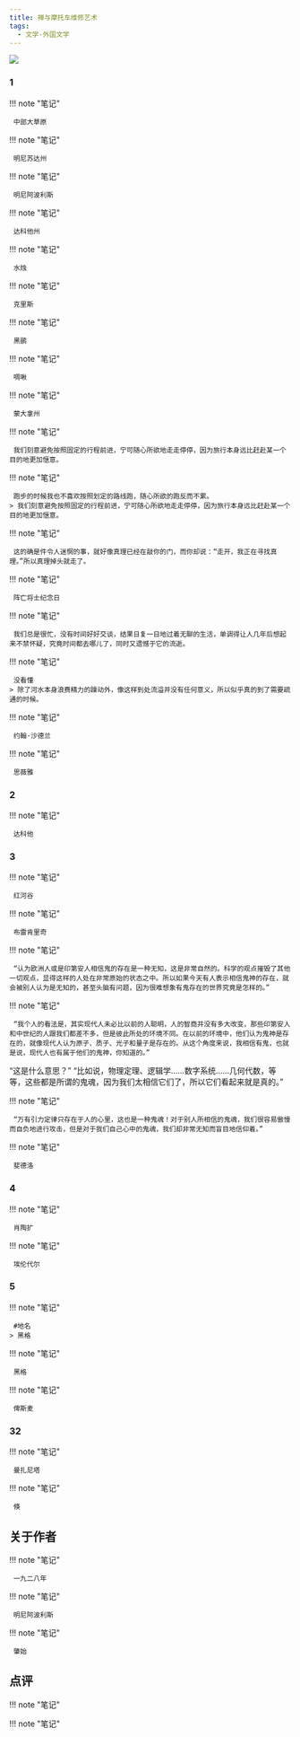 ```yaml
---
title: 禅与摩托车维修艺术
tags:
  - 文学-外国文学
---
```


![](https://cdn.weread.qq.com/weread/cover/1/yuewen_33810356/t7_yuewen_338103561689835422.jpg)


### 1




!!! note "笔记"

	 中部大草原 


!!! note "笔记"

	 明尼苏达州 


!!! note "笔记"

	 明尼阿波利斯 


!!! note "笔记"

	 达科他州 


!!! note "笔记"

	 水烛 


!!! note "笔记"

	 克里斯 


!!! note "笔记"

	 黑鹂 


!!! note "笔记"

	 啁啾 


!!! note "笔记"

	 蒙大拿州 


!!! note "笔记"

	 我们刻意避免按照固定的行程前进，宁可随心所欲地走走停停，因为旅行本身远比赶赴某一个目的地更加惬意。 


!!! note "笔记"

	 跑步的时候我也不喜欢按照划定的路线跑，随心所欲的跑反而不累。 
	> 我们刻意避免按照固定的行程前进，宁可随心所欲地走走停停，因为旅行本身远比赶赴某一个目的地更加惬意。




!!! note "笔记"

	 这的确是件令人迷惘的事，就好像真理已经在敲你的门，而你却说：“走开，我正在寻找真理。”所以真理掉头就走了。 


!!! note "笔记"

	 阵亡将士纪念日 


!!! note "笔记"

	 我们总是很忙，没有时间好好交谈，结果日复一日地过着无聊的生活，单调得让人几年后想起来不禁怀疑，究竟时间都去哪儿了，同时又遗憾于它的流逝。 


!!! note "笔记"

	 没看懂 
	> 除了河水本身浪费精力的躁动外，像这样到处流溢并没有任何意义，所以似乎真的到了需要疏通的时候。




!!! note "笔记"

	 约翰·沙德兰 


!!! note "笔记"

	 思薇雅 


### 2




!!! note "笔记"

	 达科他 


### 3




!!! note "笔记"

	 红河谷 


!!! note "笔记"

	 布雷肯里奇 


!!! note "笔记"

	 “认为欧洲人或是印第安人相信鬼的存在是一种无知，这是非常自然的。科学的观点摧毁了其他一切观点，显得这样的人处在非常原始的状态之中。所以如果今天有人表示相信鬼神的存在，就会被别人认为是无知的，甚至头脑有问题，因为很难想象有鬼存在的世界究竟是怎样的。” 


!!! note "笔记"

	 “我个人的看法是，其实现代人未必比以前的人聪明，人的智商并没有多大改变，那些印第安人和中世纪的人跟我们都差不多，但是彼此所处的环境不同。在以前的环境中，他们认为鬼神是存在的，就像现代人认为原子、质子、光子和量子是存在的。从这个角度来说，我相信有鬼，也就是说，现代人也有属于他们的鬼神，你知道的。”
“这是什么意思？”
“比如说，物理定理、逻辑学……数字系统……几何代数，等等，这些都是所谓的鬼魂，因为我们太相信它们了，所以它们看起来就是真的。” 


!!! note "笔记"

	 “万有引力定律只存在于人的心里，这也是一种鬼魂！对于别人所相信的鬼魂，我们很容易傲慢而自负地进行攻击，但是对于我们自己心中的鬼魂，我们却非常无知而盲目地信仰着。” 


!!! note "笔记"

	 斐德洛 


### 4




!!! note "笔记"

	 肖陶扩 


!!! note "笔记"

	 埃伦代尔 


### 5




!!! note "笔记"

	 #地名  
	> 黑格




!!! note "笔记"

	 黑格 


!!! note "笔记"

	 俾斯麦 


### 32




!!! note "笔记"

	 曼扎尼塔 


!!! note "笔记"

	 倏 


## 关于作者




!!! note "笔记"

	 一九二八年 


!!! note "笔记"

	 明尼阿波利斯 


!!! note "笔记"

	 肇始 


## 点评




!!! note "笔记"

	  


!!! note "笔记"

	  

